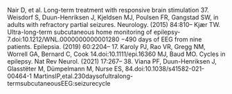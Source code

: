Nair D, et al. Long-term treatment with responsive brain stimulation 37. Weisdorf S, Duun-Henriksen J, Kjeldsen MJ, Poulsen FR, Gangstad SW,
in adults with refractory partial seizures. Neurology. (2015) 84:810– Kjær TW. Ultra-long-term subcutaneous home monitoring of epilepsy-
7.doi:10.1212/WNL.0000000000001280 −490 days of EEG from nine patients. Epilepsia. (2019) 60:2204–
17. Karoly PJ, Rao VR, Gregg NM, Worrell GA, Bernard C, Cook 14.doi:10.1111/epi.16360
MJ, Baud MO. Cycles in epilepsy. Nat Rev Neurol. (2021) 17:267– 38. Viana PF, Duun-Henriksen J, Glasstëter M, Dümpelmann M, Nurse ES,
84.doi:10.1038/s41582-021-00464-1 MartinsIP,etal.230daysofultralong-termsubcutaneousEEG:seizurecycle
